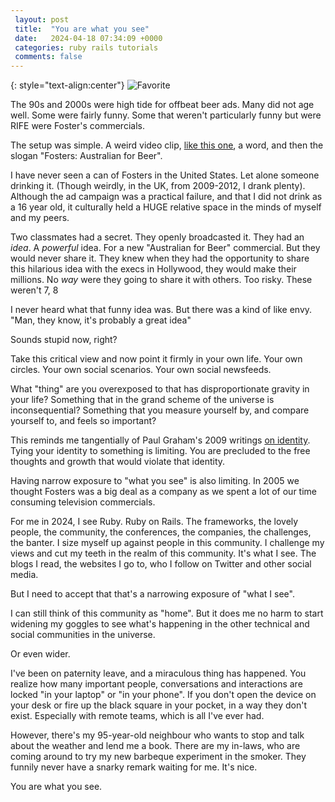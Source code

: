 ```yaml
---
 layout: post
 title:  "You are what you see"
 date:   2024-04-18 07:34:09 +0000
 categories: ruby rails tutorials
 comments: false
---
```


{: style="text-align:center"}
![Favorite](https://i.ytimg.com/vi/uCG6N1w6zp0/hqdefault.jpg)

The 90s and 2000s were high tide for offbeat beer ads. Many did not age well. Some were fairly funny. Some that weren't particularly funny but were RIFE were Foster's commercials.

The setup was simple. A weird video clip, [like this one](https://www.youtube.com/watch?v=uCG6N1w6zp0), a word, and then the slogan "Fosters: Australian for Beer".

I have never seen a can of Fosters in the United States. Let alone someone drinking it. (Though weirdly, in the UK, from 2009-2012, I drank plenty). Although the ad campaign was a practical failure, and that I did not drink as a 16 year old, it culturally held a HUGE relative space in the minds of myself and my peers.

Two classmates had a secret. They openly broadcasted it. They had an _idea_. A _powerful_ idea. For a new "Australian for Beer" commercial. But they would never share it. They knew when they had the opportunity to share this hilarious idea with the execs in Hollywood, they would make their millions. No *way* were they going to share it with others. Too risky. These weren't 7, 8

I never heard what that funny idea was. But there was a kind of like envy. "Man, they know, it's probably a great idea"

Sounds stupid now, right?

Take this critical view and now point it firmly in your own life. Your own circles. Your own social scenarios. Your own social newsfeeds.

What "thing" are you overexposed to that has disproportionate gravity in your life? Something that in the grand scheme of the universe is inconsequential? Something that you measure yourself by, and compare yourself to, and feels so important?

This reminds me tangentially of Paul Graham's 2009 writings [on identity](https://paulgraham.com/identity.html). Tying your identity to something is limiting. You are precluded to the free thoughts and growth that would violate that identity.

Having narrow exposure to "what you see" is also limiting. In 2005 we thought Fosters was a big deal as a company as we spent a lot of our time consuming television commercials.

For me in 2024, I see Ruby. Ruby on Rails. The frameworks, the lovely people, the community, the conferences, the companies, the challenges, the banter. I size myself up against people in this community. I challenge my views and cut my teeth in the realm of this community. It's what I see. The blogs I read, the websites I go to, who I follow on Twitter and other social media.

But I need to accept that that's a narrowing exposure of "what I see".

I can still think of this community as "home". But it does me no harm to start widening my goggles to see what's happening in the other technical and social communities in the universe.

Or even wider.

I've been on paternity leave, and a miraculous thing has happened. You realize how many important people, conversations and interactions are locked "in your laptop" or "in your phone". If you don't open the device on your desk or fire up the black square in your pocket, in a way they don't exist. Especially with remote teams, which is all I've ever had.

However, there's my 95-year-old neighbour who wants to stop and talk about the weather and lend me a book. There are my in-laws, who are coming around to try my new barbeque experiment in the smoker. They funnily never have a snarky remark waiting for me. It's nice.

You are what you see.

